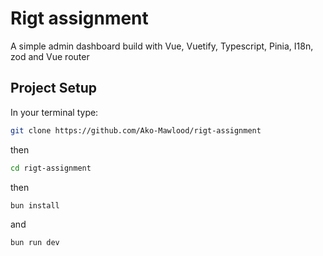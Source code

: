 # Rigt assignment

A simple admin dashboard build with Vue, Vuetify, Typescript, Pinia, I18n, zod and Vue router

## Project Setup

In your terminal type:

```sh
git clone https://github.com/Ako-Mawlood/rigt-assignment
```

then

```sh
cd rigt-assignment
```

then

```sh
bun install
```

and

```sh
bun run dev
```
